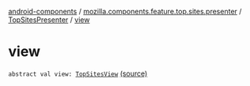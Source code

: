 [android-components](../../index.md) / [mozilla.components.feature.top.sites.presenter](../index.md) / [TopSitesPresenter](index.md) / [view](./view.md)

# view

`abstract val view: `[`TopSitesView`](../../mozilla.components.feature.top.sites.view/-top-sites-view/index.md) [(source)](https://github.com/mozilla-mobile/android-components/blob/master/components/feature/top-sites/src/main/java/mozilla/components/feature/top/sites/presenter/TopSitesPresenter.kt#L15)